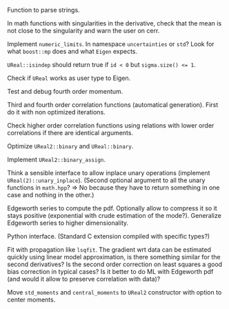 Function to parse strings.

In math functions with singularities in the derivative, check that the mean is
not close to the singularity and warn the user on cerr.

Implement `numeric_limits`. In namespace `uncertainties` or `std`? Look for what
`boost::mp` does and what `Eigen` expects.

`UReal::isindep` should return true if `id < 0` but `sigma.size() <= 1`.

Check if `UReal` works as user type to Eigen.

Test and debug fourth order momentum.

Third and fourth order correlation functions (automatical generation). First do it with non optimized iterations.

Check higher order correlation functions using relations with lower order
correlations if there are identical arguments.

Optimize `UReal2::binary` and `UReal::binary`.

Implement `UReal2::binary_assign`.

Think a sensible interface to allow inplace unary operations
(implement `UReal(2)::unary_inplace`). (Second optional argument to all the
unary functions in `math.hpp`? => No because they have to return something in one case and nothing in the other.)

Edgeworth series to compute the pdf. Optionally allow to compress it so it stays
positive (exponential with crude estimation of the mode?). Generalize Edgeworth
series to higher dimensionality.

Python interface. (Standard C extension compiled with specific types?)

Fit with propagation like `lsqfit`. The gradient wrt data can be estimated
quickly using linear model approximation, is there something similar for the
second derivatives? Is the second order correction on least squares a good
bias correction in typical cases? Is it better to do ML with Edgeworth pdf (and
would it allow to preserve correlation with data)?

Move `std_moments` and `central_moments` to `UReal2` constructor with option to center moments.